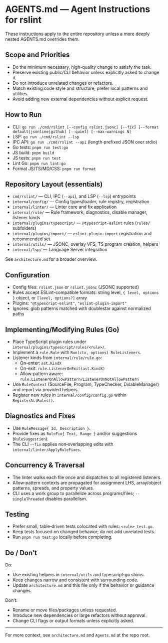  # AGENTS.md — Agent Instructions for rslint

 These instructions apply to the entire repository unless a more deeply nested AGENTS.md overrides them.

 ## Scope and Priorities

 - Do the minimum necessary, high-quality change to satisfy the task.
 - Preserve existing public/CLI behavior unless explicitly asked to change it.
 - Do not introduce unrelated changes or refactors.
 - Match existing code style and structure; prefer local patterns and utilities.
 - Avoid adding new external dependencies without explicit request.

 ## How to Run

 - CLI: `go run ./cmd/rslint [--config rslint.jsonc] [--fix] [--format default|jsonline|github] [--quiet] [--max-warnings N]`
 - LSP: `go run ./cmd/rslint --lsp`
 - IPC API: `go run ./cmd/rslint --api` (length‑prefixed JSON over stdio)
 - Go tests: `pnpm run test:go`
 - JS build: `pnpm build`
 - JS tests: `pnpm run test`
 - Lint Go: `pnpm run lint:go`
 - Format JS/TS/MD/CSS: `pnpm run format`

 ## Repository Layout (essentials)

 - `cmd/rslint/` — CLI, IPC (`--api`), and LSP (`--lsp`) entrypoints
 - `internal/config/` — Config types/loader, rule registry, registration
 - `internal/linter/` — Linter core and fix application
 - `internal/rule/` — Rule framework, diagnostics, disable manager, listener kinds
 - `internal/plugins/typescript/` — `@typescript-eslint` rules (`rules/` subfolders)
 - `internal/plugins/import/` — `eslint-plugin-import` registration and recommended set
 - `internal/utils/` — JSONC, overlay VFS, TS program creation, helpers
 - `internal/lsp/` — Language Server integration

 See `architecture.md` for a broader overview.

 ## Configuration

 - Config files: `rslint.json` or `rslint.jsonc` (JSONC supported)
 - Rules accept ESLint-compatible formats: string level, `{ level, options }` object, or `[level, options?]` array
 - Plugins: `"@typescript-eslint"`, `"eslint-plugin-import"`
 - Ignores: glob patterns matched with doublestar against normalized paths

 ## Implementing/Modifying Rules (Go)

 - Place TypeScript plugin rules under `internal/plugins/typescript/rules/<rule>/`.
 - Implement a `rule.Rule` with `Run(ctx, options) RuleListeners`.
 - Listener kinds from `internal/rule/rule.go`:
   - On-enter: `ast.KindX`
   - On-exit: `rule.ListenerOnExit(ast.KindX)`
   - Allow‑pattern aware: `rule.ListenerOnAllowPattern/ListenerOnNotAllowPattern`
 - Use `RuleContext` (SourceFile, Program, TypeChecker, DisableManager) and report via provided helpers.
 - Register new rules in `internal/config/config.go` within `RegisterAllRules()`.

 ## Diagnostics and Fixes

 - Use `RuleMessage{ Id, Description }`.
 - Provide fixes as `RuleFix{ Text, Range }` and/or suggestions (`RuleSuggestion`).
 - The CLI `--fix` applies non‑overlapping edits with `internal/linter/ApplyRuleFixes`.

 ## Concurrency & Traversal

 - The linter walks each file once and dispatches to all registered listeners.
 - Allow‑pattern contexts are propagated for assignment LHS, array/object patterns, spreads, and property values.
 - CLI uses a work group to parallelize across programs/files; `--singleThreaded` disables parallelism.

 ## Testing

 - Prefer small, table‑driven tests colocated with rules: `<rule>_test.go`.
 - Keep tests focused on changed behavior; do not add unrelated tests.
 - Run `pnpm run test:go` locally before completing.

 ## Do / Don’t

 Do:
 - Use existing helpers in `internal/utils` and typescript‑go shims.
 - Keep changes narrow and consistent with surrounding code.
 - Update `architecture.md` and this file only if the behavior or guidance changes.

 Don’t:
 - Rename or move files/packages unless requested.
 - Introduce new dependencies or large refactors without approval.
 - Change CLI flags or output formats unless explicitly asked.

 ---
 
 For more context, see `architecture.md` and `Agents.md` at the repo root.


